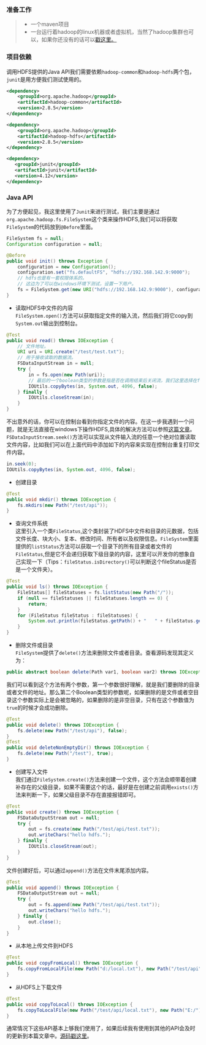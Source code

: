 ### 准备工作
> * 一个maven项目  
> * 一台运行着hadoop的linux机器或者虚拟机，当然了hadoop集群也可以，如果你还没有的话可以[戳这里。](https://itweknow.cn/detail?id=54)

### 项目依赖
调用HDFS提供的Java API我们需要依赖`hadoop-common`和`hadoop-hdfs`两个包，`junit`是用方便我们测试使用的。
```xml
<dependency>
    <groupId>org.apache.hadoop</groupId>
    <artifactId>hadoop-common</artifactId>
    <version>2.8.5</version>
</dependency>

<dependency>
    <groupId>org.apache.hadoop</groupId>
    <artifactId>hadoop-hdfs</artifactId>
    <version>2.8.5</version>
</dependency>

<dependency>
   <groupId>junit</groupId>
   <artifactId>junit</artifactId>
   <version>4.12</version>
</dependency>

```
### Java API
为了方便起见，我这里使用了`Junit`来进行测试，我们主要是通过`org.apache.hadoop.fs.FileSystem`这个类来操作HDFS,我们可以将获取`FileSystem`的代码放到`@Before`里面。
```java
FileSystem fs = null;
Configuration configuration = null;

@Before
public void init() throws Exception {
    configuration = new Configuration();
    configuration.set("fs.defaultFS", "hdfs://192.168.142.9:9000");
    // hdfs也是有一套权限体系的。
    // 这边为了可以在windows环境下测试，设置一下用户。
    fs = FileSystem.get(new URI("hdfs://192.168.142.9:9000"), configuration, "root");
}
```
* 读取HDFS中文件的内容  
`FileSystem.open()`方法可以获取指定文件的输入流，然后我们将它copy到`System.out`输出到控制台。
```java
@Test
public void read() throws IOException {
    // 文件地址。
    URI uri = URI.create("/test/test.txt");
    // 用于接收读取的数据流。
    FSDataInputStream in = null;
    try {
        in = fs.open(new Path(uri));
        // 最后的一个boolean类型的参数是指是否在调用结束后关闭流，我们这里选择在finally里面手动关闭。
        IOUtils.copyBytes(in, System.out, 4096, false);
    } finally {
        IOUtils.closeStream(in);
    }
}
```
不出意外的话，你可以在控制台看到你指定文件的内容。在这一步我遇到一个问题，就是无法直接在windows下操作HDFS,具体的解决方法可以参照[这篇文章](https://blog.csdn.net/sunshine920103/article/details/52431138)。`FSDataInputStream.seek()`方法可以实现从文件输入流的任意一个绝对位置读取文件内容，比如我们可以在上面代码中添加如下的内容来实现在控制台重复打印文件内容。
```java
in.seek(0);
IOUtils.copyBytes(in, System.out, 4096, false);
```
* 创建目录
```java
@Test
public void mkdir() throws IOException {
    fs.mkdirs(new Path("/test/api"));
}
```
* 查询文件系统  
这里引入一个类`FileStatus`,这个类封装了HDFS中文件和目录的元数据，包括文件长度、块大小、复本、修改时间、所有者以及权限信息。`FileSystem`里面提供的`listStatus`方法可以获取一个目录下的所有目录或者文件的`FileStatus`,但是它不会递归获取下级目录的内容，这里可以开发你的想象自己实现一下（Tips：`fileStatus.isDirectory()`可以判断这个fileStatus是否是一个文件夹）。
```java
@Test
public void ls() throws IOException {
    FileStatus[] fileStatuses = fs.listStatus(new Path("/"));
    if (null == fileStatuses || fileStatuses.length == 0) {
        return;
    }
    for (FileStatus fileStatus : fileStatuses) {
        System.out.println(fileStatus.getPath() + "   " + fileStatus.getPermission());
    }
}
```
* 删除文件或目录  
`FileSystem`提供了`delete()`方法来删除文件或者目录。查看源码发现其定义为：
```java
public abstract boolean delete(Path var1, boolean var2) throws IOException;
```
我们可以看到这个方法有两个参数，第一个参数很好理解，就是我们要删除的目录或者文件的地址。那么第二个Boolean类型的参数呢，如果删除的是文件或者空目录这个参数实际上是会被忽略的，如果删除的是非空目录，只有在这个参数值为`true`的时候才会成功删除。
```java
@Test
public void delete() throws IOException {
    fs.delete(new Path("/test/api"), false);
}
@Test
public void deleteNonEmptyDir() throws IOException {
    fs.delete(new Path("/test"), true);
}
```
* 创建写入文件  
我们通过`FileSystem.create()`方法来创建一个文件，这个方法会顺带着创建补存在的父级目录，如果不需要这个的话，最好是在创建之前调用`exists()`方法来判断一下，如果父级目录不存在直接报错即可。
```java
@Test
public void create() throws IOException {
    FSDataOutputStream out = null;
    try {
        out = fs.create(new Path("/test/api/test.txt"));
        out.writeChars("hello hdfs.");
    } finally {
        IOUtils.closeStream(out);
    }
}
```
文件创建好后，可以通过`append()`方法在文件末尾添加内容。
```java
@Test
public void append() throws IOException {
    FSDataOutputStream out = null;
    try {
        out = fs.append(new Path("/test/api/test.txt"));
        out.writeChars("hello hdfs.");
    } finally {
        out.close();
    }
}
```
* 从本地上传文件到HDFS
```java
@Test
public void copyFromLocal() throws IOException {
    fs.copyFromLocalFile(new Path("d:/local.txt"), new Path("/test/api"));
}
```
* 从HDFS上下载文件
```java
@Test
public void copyToLocal() throws IOException {
    fs.copyToLocalFile(new Path("/test/api/local.txt"), new Path("E:/"));
}
```
通常情况下这些API基本上够我们使用了，如果后续我有使用到其他的API会及时的更新到本篇文章中。[源码戳这里](https://github.com/ganchaoyang/blog/blob/master/bigdata/src/main/java/cn/itweknow/bigdata/hdfs/JavaApi.java)。



